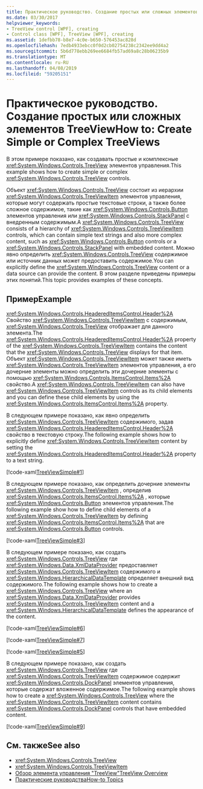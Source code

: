 ```yaml
---
title: Практическое руководство. Создание простых или сложных элементов TreeView
ms.date: 03/30/2017
helpviewer_keywords:
- TreeView control [WPF], creating
- Control class [WPF], TreeView [WPF], creating
ms.assetid: 1defbb78-b8e7-4c0e-b650-576453ac828d
ms.openlocfilehash: 7edb4933ebcc0f0d2cb02754238c2342ee9dd4a2
ms.sourcegitcommit: 5b6d778ebb269ee6684fb57ad69a8c28b06235b9
ms.translationtype: MT
ms.contentlocale: ru-RU
ms.lasthandoff: 04/08/2019
ms.locfileid: "59205151"
---
```

# <a name="how-to-create-simple-or-complex-treeviews"></a><span data-ttu-id="2c26d-102">Практическое руководство. Создание простых или сложных элементов TreeView</span><span class="sxs-lookup"><span data-stu-id="2c26d-102">How to: Create Simple or Complex TreeViews</span></span>
<span data-ttu-id="2c26d-103">В этом примере показано, как создавать простые и комплексные <xref:System.Windows.Controls.TreeView> элементов управления.</span><span class="sxs-lookup"><span data-stu-id="2c26d-103">This example shows how to create simple or complex <xref:System.Windows.Controls.TreeView> controls.</span></span>  
  
 <span data-ttu-id="2c26d-104">Объект <xref:System.Windows.Controls.TreeView> состоит из иерархии <xref:System.Windows.Controls.TreeViewItem> элементов управления, которые могут содержать простые текстовые строки, а также более сложное содержимое, такие как <xref:System.Windows.Controls.Button> элементов управления или <xref:System.Windows.Controls.StackPanel> с внедренным содержимым.</span><span class="sxs-lookup"><span data-stu-id="2c26d-104">A <xref:System.Windows.Controls.TreeView> consists of a hierarchy of <xref:System.Windows.Controls.TreeViewItem> controls, which can contain simple text strings and also more complex content, such as <xref:System.Windows.Controls.Button> controls or a <xref:System.Windows.Controls.StackPanel> with embedded content.</span></span> <span data-ttu-id="2c26d-105">Можно явно определить <xref:System.Windows.Controls.TreeView> содержимое или источник данных может предоставить содержимое.</span><span class="sxs-lookup"><span data-stu-id="2c26d-105">You can explicitly define the <xref:System.Windows.Controls.TreeView> content or a data source can provide the content.</span></span> <span data-ttu-id="2c26d-106">В этом разделе приведены примеры этих понятий.</span><span class="sxs-lookup"><span data-stu-id="2c26d-106">This topic provides examples of these concepts.</span></span>  
  
## <a name="example"></a><span data-ttu-id="2c26d-107">Пример</span><span class="sxs-lookup"><span data-stu-id="2c26d-107">Example</span></span>  
 <span data-ttu-id="2c26d-108"><xref:System.Windows.Controls.HeaderedItemsControl.Header%2A> Свойство <xref:System.Windows.Controls.TreeViewItem> с содержимым, <xref:System.Windows.Controls.TreeView> отображает для данного элемента.</span><span class="sxs-lookup"><span data-stu-id="2c26d-108">The <xref:System.Windows.Controls.HeaderedItemsControl.Header%2A> property of the <xref:System.Windows.Controls.TreeViewItem> contains the content that the <xref:System.Windows.Controls.TreeView> displays for that item.</span></span> <span data-ttu-id="2c26d-109">Объект <xref:System.Windows.Controls.TreeViewItem> может также иметь <xref:System.Windows.Controls.TreeViewItem> элементов управления, а его дочерние элементы можно определить эти дочерние элементы с помощью <xref:System.Windows.Controls.ItemsControl.Items%2A> свойство.</span><span class="sxs-lookup"><span data-stu-id="2c26d-109">A <xref:System.Windows.Controls.TreeViewItem> can also have <xref:System.Windows.Controls.TreeViewItem> controls as its child elements and you can define these child elements by using the <xref:System.Windows.Controls.ItemsControl.Items%2A> property.</span></span>  
  
 <span data-ttu-id="2c26d-110">В следующем примере показано, как явно определить <xref:System.Windows.Controls.TreeViewItem> содержимого, задав <xref:System.Windows.Controls.HeaderedItemsControl.Header%2A> свойство в текстовую строку.</span><span class="sxs-lookup"><span data-stu-id="2c26d-110">The following example shows how to explicitly define <xref:System.Windows.Controls.TreeViewItem> content by setting the <xref:System.Windows.Controls.HeaderedItemsControl.Header%2A> property to a text string.</span></span>  
  
 [!code-xaml[TreeViewSimple#1](~/samples/snippets/csharp/VS_Snippets_Wpf/TreeViewSimple/CS/Window1.xaml#1)]  
  
 <span data-ttu-id="2c26d-111">В следующем примере показано, как определить дочерние элементы <xref:System.Windows.Controls.TreeViewItem> , определив <xref:System.Windows.Controls.ItemsControl.Items%2A> , которые <xref:System.Windows.Controls.Button> элементов управления.</span><span class="sxs-lookup"><span data-stu-id="2c26d-111">The following example show how to define child elements of a <xref:System.Windows.Controls.TreeViewItem> by defining <xref:System.Windows.Controls.ItemsControl.Items%2A> that are <xref:System.Windows.Controls.Button> controls.</span></span>  
  
 [!code-xaml[TreeViewSimple#3](~/samples/snippets/csharp/VS_Snippets_Wpf/TreeViewSimple/CS/Window1.xaml#3)]  
  
 <span data-ttu-id="2c26d-112">В следующем примере показано, как создать <xref:System.Windows.Controls.TreeView> где <xref:System.Windows.Data.XmlDataProvider> предоставляет <xref:System.Windows.Controls.TreeViewItem> содержимого и <xref:System.Windows.HierarchicalDataTemplate> определяет внешний вид содержимого.</span><span class="sxs-lookup"><span data-stu-id="2c26d-112">The following example shows how to create a <xref:System.Windows.Controls.TreeView> where an <xref:System.Windows.Data.XmlDataProvider> provides <xref:System.Windows.Controls.TreeViewItem> content and a <xref:System.Windows.HierarchicalDataTemplate> defines the appearance of the content.</span></span>  
  
 [!code-xaml[TreeViewSimple#6](~/samples/snippets/csharp/VS_Snippets_Wpf/TreeViewSimple/CS/Window1.xaml#6)]  
  
 [!code-xaml[TreeViewSimple#7](~/samples/snippets/csharp/VS_Snippets_Wpf/TreeViewSimple/CS/Window1.xaml#7)]  
  
 [!code-xaml[TreeViewSimple#5](~/samples/snippets/csharp/VS_Snippets_Wpf/TreeViewSimple/CS/Window1.xaml#5)]  
  
 <span data-ttu-id="2c26d-113">В следующем примере показано, как создать <xref:System.Windows.Controls.TreeView> где <xref:System.Windows.Controls.TreeViewItem> содержимое содержит <xref:System.Windows.Controls.DockPanel> элементов управления, которые содержат вложенное содержимое.</span><span class="sxs-lookup"><span data-stu-id="2c26d-113">The following example shows how to create a <xref:System.Windows.Controls.TreeView> where the <xref:System.Windows.Controls.TreeViewItem> content contains <xref:System.Windows.Controls.DockPanel> controls that have embedded content.</span></span>  
  
 [!code-xaml[TreeViewSimple#9](~/samples/snippets/csharp/VS_Snippets_Wpf/TreeViewSimple/CS/Window1.xaml#9)]  
  
## <a name="see-also"></a><span data-ttu-id="2c26d-114">См. также</span><span class="sxs-lookup"><span data-stu-id="2c26d-114">See also</span></span>

- <xref:System.Windows.Controls.TreeView>
- <xref:System.Windows.Controls.TreeViewItem>
- [<span data-ttu-id="2c26d-115">Обзор элемента управления "TreeView"</span><span class="sxs-lookup"><span data-stu-id="2c26d-115">TreeView Overview</span></span>](treeview-overview.md)
- [<span data-ttu-id="2c26d-116">Практические руководства</span><span class="sxs-lookup"><span data-stu-id="2c26d-116">How-to Topics</span></span>](treeview-how-to-topics.md)
